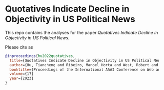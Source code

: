 # Quotatives Indicate Decline in Objectivity in US Political News

This repo contains the analyses for the paper *Quotatives Indicate Decline in Objectivity in US Political News*. 

Please cite as 
~~~bibtex
@inproceedings{hu2022quotatives,
  title={Quotatives Indicate Decline in Objectivity in US Political News},
  author={Hu, Tiancheng and Ribeiro, Manoel Horta and West, Robert and Spitz, Andreas},
  booktitle={Proceedings of the International AAAI Conference on Web and Social Media},
  volume={17}
  year={2023}
}
~~~
